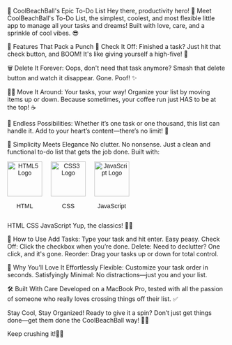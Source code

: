📝 CoolBeachBall's Epic To-Do List
Hey there, productivity hero! 🎉 Meet CoolBeachBall's To-Do List, the simplest, coolest, and most flexible little app to manage all your tasks and dreams! Built with love, care, and a sprinkle of cool vibes. 😎

🚀 Features That Pack a Punch
🌟 Check It Off:
Finished a task? Just hit that check button, and BOOM! It's like giving yourself a high-five! 🙌

🗑️ Delete It Forever:
Oops, don't need that task anymore? Smash that delete button and watch it disappear. Gone. Poof! ✨

🔼🔽 Move It Around:
Your tasks, your way! Organize your list by moving items up or down. Because sometimes, your coffee run just HAS to be at the top! ☕

📜 Endless Possibilities:
Whether it’s one task or one thousand, this list can handle it. Add to your heart’s content—there’s no limit! 🎉

🎨 Simplicity Meets Elegance
No clutter. No nonsense. Just a clean and functional to-do list that gets the job done. Built with:

<div style="display: flex; align-items: center; gap: 20px; font-family: Arial, sans-serif;">
  <div style="text-align: center;">
    <img src="https://cdn.jsdelivr.net/gh/devicons/devicon/icons/html5/html5-original.svg" alt="HTML5 Logo" style="width: 80px; height: auto;" />
    <p>HTML</p>
  </div>
  <div style="text-align: center;">
    <img src="https://cdn.jsdelivr.net/gh/devicons/devicon/icons/css3/css3-original.svg" alt="CSS3 Logo" style="width: 80px; height: auto;" />
    <p>CSS</p>
  </div>
  <div style="text-align: center;">
    <img src="https://cdn.jsdelivr.net/gh/devicons/devicon/icons/javascript/javascript-original.svg" alt="JavaScript Logo" style="width: 80px; height: auto;" />
    <p>JavaScript</p>
  </div>
</div>


HTML
CSS
JavaScript
Yup, the classics! 🧙‍♂️

🌈 How to Use
Add Tasks: Type your task and hit enter. Easy peasy.
Check Off: Click the checkbox when you’re done.
Delete: Need to declutter? One click, and it's gone.
Reorder: Drag your tasks up or down for total control.

🤩 Why You’ll Love It
Effortlessly Flexible: Customize your task order in seconds.
Satisfyingly Minimal: No distractions—just you and your list.

🛠️ Built With Care
Developed on a MacBook Pro, tested with all the passion of someone who really loves crossing things off their list. ✅

Stay Cool, Stay Organized!
Ready to give it a spin?
Don’t just get things done—get them done the CoolBeachBall way! 🌊🎾

Keep crushing it!🎩✨
